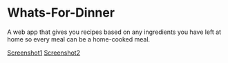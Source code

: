 # Whats-For-Dinner
A web app that gives you recipes based on any ingredients you have left at home so every meal can be a home-cooked meal.

[Screenshot1](my_app/screenshot1.png)
[Screenshot2](my_app/screenshot2.png)
